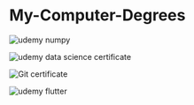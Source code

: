# My-Computer-Degrees






![udemy numpy](https://github.com/user-attachments/assets/a3580299-1f7c-4db2-b65c-3d35bc58ced2)


![udemy data science certificate ](https://github.com/user-attachments/assets/fb70136c-ccb3-4c46-a4b1-ac3326861249)


![Git certificate](https://github.com/user-attachments/assets/288e4768-e830-4b74-8494-1b9910285910)


![udemy flutter](https://github.com/user-attachments/assets/f3a4254a-b4aa-4706-96b8-0eb4ee787d81)

